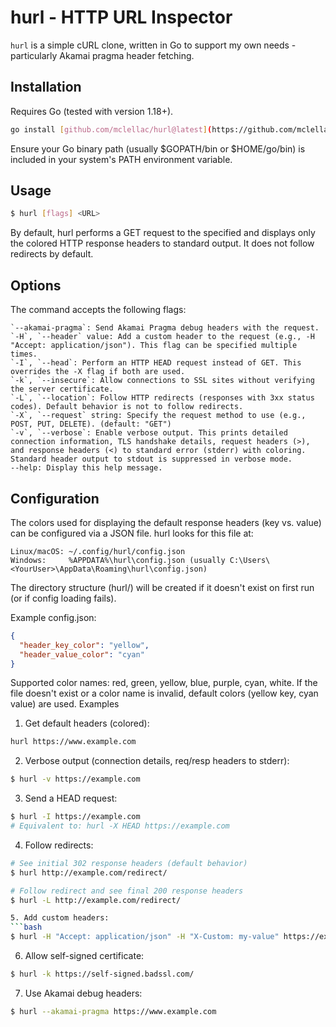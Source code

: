 # hurl - HTTP URL Inspector

`hurl` is a simple cURL clone, written in Go to support my own needs - particularly Akamai pragma header fetching.

## Installation

Requires Go (tested with version 1.18+).

```bash
go install [github.com/mclellac/hurl@latest](https://github.com/mclellac/hurl@latest)
```
Ensure your Go binary path (usually $GOPATH/bin or $HOME/go/bin) is included in your system's PATH environment variable.

## Usage

```bash
$ hurl [flags] <URL>
```

By default, hurl performs a GET request to the specified <URL> and displays only the colored HTTP response headers to standard output. It does not follow redirects by default.

## Options

The command accepts the following flags:

    `--akamai-pragma`: Send Akamai Pragma debug headers with the request.
    `-H`, `--header` value: Add a custom header to the request (e.g., -H "Accept: application/json"). This flag can be specified multiple times.
    `-I`, `--head`: Perform an HTTP HEAD request instead of GET. This overrides the -X flag if both are used.
    `-k`, `--insecure`: Allow connections to SSL sites without verifying the server certificate.
    `-L`, `--location`: Follow HTTP redirects (responses with 3xx status codes). Default behavior is not to follow redirects.
    `-X`, `--request` string: Specify the request method to use (e.g., POST, PUT, DELETE). (default: "GET")
    `-v`, `--verbose`: Enable verbose output. This prints detailed connection information, TLS handshake details, request headers (>), and response headers (<) to standard error (stderr) with coloring. Standard header output to stdout is suppressed in verbose mode.
    --help: Display this help message.

## Configuration

The colors used for displaying the default response headers (key vs. value) can be configured via a JSON file. hurl looks for this file at:

    Linux/macOS: ~/.config/hurl/config.json
    Windows:     %APPDATA%\hurl\config.json (usually C:\Users\<YourUser>\AppData\Roaming\hurl\config.json)

The directory structure (hurl/) will be created if it doesn't exist on first run (or if config loading fails).

Example config.json:
```json
{
  "header_key_color": "yellow",
  "header_value_color": "cyan"
}
```

Supported color names: red, green, yellow, blue, purple, cyan, white. If the file doesn't exist or a color name is invalid, default colors (yellow key, cyan value) are used.
Examples

1. Get default headers (colored):
```bash
hurl https://www.example.com
```

2. Verbose output (connection details, req/resp headers to stderr):

```bash
$ hurl -v https://example.com
```

3. Send a HEAD request:
```bash
$ hurl -I https://example.com
# Equivalent to: hurl -X HEAD https://example.com
```

4. Follow redirects:

```bash
# See initial 302 response headers (default behavior)
$ hurl http://example.com/redirect/

# Follow redirect and see final 200 response headers
$ hurl -L http://example.com/redirect/

5. Add custom headers:
```bash
$ hurl -H "Accept: application/json" -H "X-Custom: my-value" https://example.com
```

6. Allow self-signed certificate:
```bash
$ hurl -k https://self-signed.badssl.com/
```

7. Use Akamai debug headers:
```bash
$ hurl --akamai-pragma https://www.example.com
```
